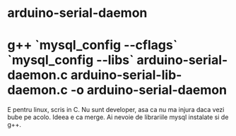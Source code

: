 arduino-serial-daemon
=====================
g++ \`mysql_config --cflags\` \`mysql_config --libs\` arduino-serial-daemon.c arduino-serial-lib-daemon.c -o arduino-serial-daemon
=====================
 E pentru linux, scris in C. Nu sunt developer, asa ca nu ma injura daca vezi bube pe acolo. Ideea e ca merge.
 Ai nevoie de librariile mysql instalate si de g++.
